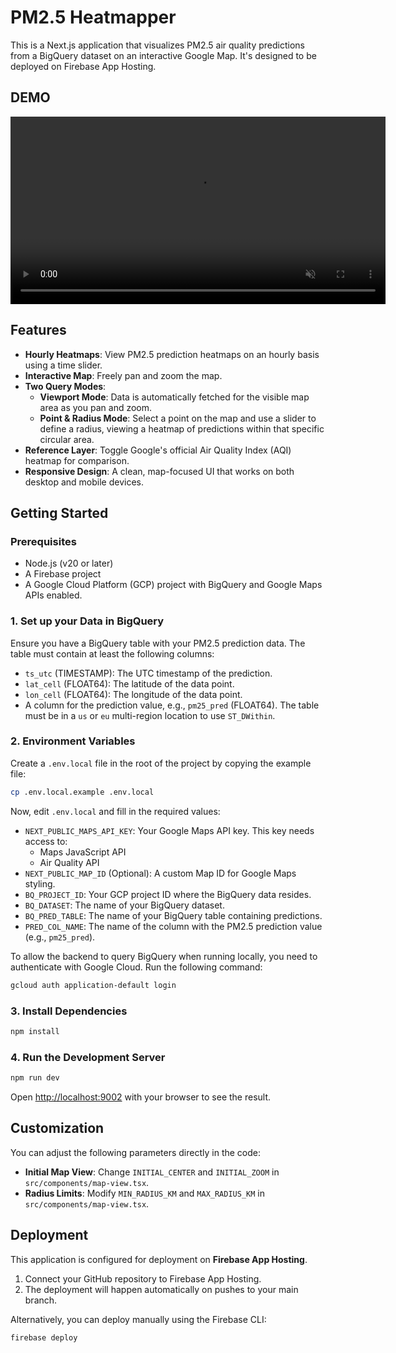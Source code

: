 # PM2.5 Heatmapper

This is a Next.js application that visualizes PM2.5 air quality predictions from a BigQuery dataset on an interactive Google Map. It's designed to be deployed on Firebase App Hosting.

## DEMO
<video src="video_explanation.mp4" controls width="600" loop muted>
  Tu navegador no soporta la reproducción de video.
</video>


## Features

- **Hourly Heatmaps**: View PM2.5 prediction heatmaps on an hourly basis using a time slider.
- **Interactive Map**: Freely pan and zoom the map.
- **Two Query Modes**:
  - **Viewport Mode**: Data is automatically fetched for the visible map area as you pan and zoom.
  - **Point & Radius Mode**: Select a point on the map and use a slider to define a radius, viewing a heatmap of predictions within that specific circular area.
- **Reference Layer**: Toggle Google's official Air Quality Index (AQI) heatmap for comparison.
- **Responsive Design**: A clean, map-focused UI that works on both desktop and mobile devices.

## Getting Started

### Prerequisites

- Node.js (v20 or later)
- A Firebase project
- A Google Cloud Platform (GCP) project with BigQuery and Google Maps APIs enabled.

### 1. Set up your Data in BigQuery

Ensure you have a BigQuery table with your PM2.5 prediction data. The table must contain at least the following columns:

- `ts_utc` (TIMESTAMP): The UTC timestamp of the prediction.
- `lat_cell` (FLOAT64): The latitude of the data point.
- `lon_cell` (FLOAT64): The longitude of the data point.
- A column for the prediction value, e.g., `pm25_pred` (FLOAT64). The table must be in a `us` or `eu` multi-region location to use `ST_DWithin`.

### 2. Environment Variables

Create a `.env.local` file in the root of the project by copying the example file:

```bash
cp .env.local.example .env.local
```

Now, edit `.env.local` and fill in the required values:

- `NEXT_PUBLIC_MAPS_API_KEY`: Your Google Maps API key. This key needs access to:
  - Maps JavaScript API
  - Air Quality API
- `NEXT_PUBLIC_MAP_ID` (Optional): A custom Map ID for Google Maps styling.
- `BQ_PROJECT_ID`: Your GCP project ID where the BigQuery data resides.
- `BQ_DATASET`: The name of your BigQuery dataset.
- `BQ_PRED_TABLE`: The name of your BigQuery table containing predictions.
- `PRED_COL_NAME`: The name of the column with the PM2.5 prediction value (e.g., `pm25_pred`).

To allow the backend to query BigQuery when running locally, you need to authenticate with Google Cloud. Run the following command:

```bash
gcloud auth application-default login
```

### 3. Install Dependencies

```bash
npm install
```

### 4. Run the Development Server

```bash
npm run dev
```

Open [http://localhost:9002](http://localhost:9002) with your browser to see the result.

## Customization

You can adjust the following parameters directly in the code:

- **Initial Map View**: Change `INITIAL_CENTER` and `INITIAL_ZOOM` in `src/components/map-view.tsx`.
- **Radius Limits**: Modify `MIN_RADIUS_KM` and `MAX_RADIUS_KM` in `src/components/map-view.tsx`.

## Deployment

This application is configured for deployment on **Firebase App Hosting**.

1. Connect your GitHub repository to Firebase App Hosting.
2. The deployment will happen automatically on pushes to your main branch.

Alternatively, you can deploy manually using the Firebase CLI:

```bash
firebase deploy
```
